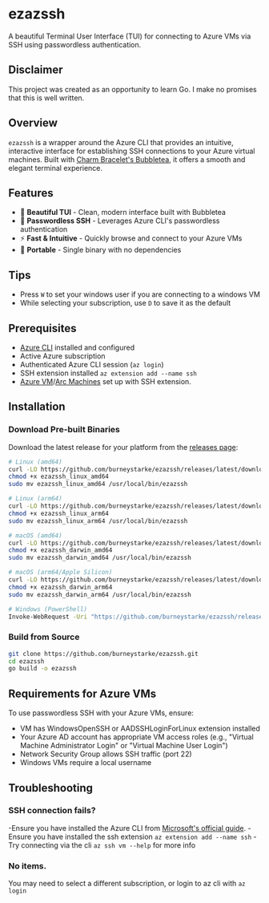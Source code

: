 # ezazssh

A beautiful Terminal User Interface (TUI) for connecting to Azure VMs via SSH using passwordless authentication.

## Disclaimer

This project was created as an opportunity to learn Go. I make no promises that this is well written.

## Overview

`ezazssh` is a wrapper around the Azure CLI that provides an intuitive, interactive interface for establishing SSH connections to your Azure virtual machines. Built with [Charm Bracelet's Bubbletea](https://github.com/charmbracelet/bubbletea), it offers a smooth and elegant terminal experience.

## Features

- 🎨 **Beautiful TUI** - Clean, modern interface built with Bubbletea
- 🔐 **Passwordless SSH** - Leverages Azure CLI's passwordless authentication
- ⚡ **Fast & Intuitive** - Quickly browse and connect to your Azure VMs
- 🚀 **Portable** - Single binary with no dependencies

## Tips
- Press `W` to set your windows user if you are connecting to a windows VM
- While selecting your subscription, use `D` to save it as the default

## Prerequisites

- [Azure CLI](https://docs.microsoft.com/en-us/cli/azure/install-azure-cli) installed and configured
- Active Azure subscription
- Authenticated Azure CLI session (`az login`)
- SSH extension installed `az extension add --name ssh`
- [Azure VM](https://learn.microsoft.com/en-us/entra/identity/devices/howto-vm-sign-in-azure-ad-linux)/[Arc Machines](https://learn.microsoft.com/en-us/azure/azure-arc/servers/ssh-arc-overview?tabs=azure-cli) set up with SSH extension.

## Installation

### Download Pre-built Binaries

Download the latest release for your platform from the [releases page](https://github.com/burneystarke/ezazssh/releases):

```bash
# Linux (amd64)
curl -LO https://github.com/burneystarke/ezazssh/releases/latest/download/ezazssh_linux_amd64
chmod +x ezazssh_linux_amd64
sudo mv ezazssh_linux_amd64 /usr/local/bin/ezazssh

# Linux (arm64)
curl -LO https://github.com/burneystarke/ezazssh/releases/latest/download/ezazssh_linux_arm64
chmod +x ezazssh_linux_arm64
sudo mv ezazssh_linux_arm64 /usr/local/bin/ezazssh

# macOS (amd64)
curl -LO https://github.com/burneystarke/ezazssh/releases/latest/download/ezazssh_darwin_amd64
chmod +x ezazssh_darwin_amd64
sudo mv ezazssh_darwin_amd64 /usr/local/bin/ezazssh

# macOS (arm64/Apple Silicon)
curl -LO https://github.com/burneystarke/ezazssh/releases/latest/download/ezazssh_darwin_arm64
chmod +x ezazssh_darwin_arm64
sudo mv ezazssh_darwin_arm64 /usr/local/bin/ezazssh

# Windows (PowerShell)
Invoke-WebRequest -Uri "https://github.com/burneystarke/ezazssh/releases/latest/download/ezazssh_windows_amd64.exe" -OutFile "ezazssh.exe"
```

### Build from Source

```bash
git clone https://github.com/burneystarke/ezazssh.git
cd ezazssh
go build -o ezazssh
```

## Requirements for Azure VMs

To use passwordless SSH with your Azure VMs, ensure:

- VM has WindowsOpenSSH or AADSSHLoginForLinux extension installed
- Your Azure AD account has appropriate VM access roles (e.g., "Virtual Machine Administrator Login" or "Virtual Machine User Login")
- Network Security Group allows SSH traffic (port 22)
- Windows VMs require a local username

## Troubleshooting

### SSH connection fails?
-Ensure you have installed the Azure CLI from [Microsoft's official guide](https://docs.microsoft.com/en-us/cli/azure/install-azure-cli).
-Ensure you have installed the ssh extension `az extension add --name ssh`
-Try connecting via the cli `az ssh vm --help` for more info

### No items.
You may need to select a different subscription, or login to az cli with `az login`
